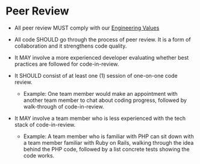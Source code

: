 # Peer Review

- All peer review MUST comply with our [Engineering Values](../culture/values.md)

- All code SHOULD go through the process of peer review. It is a form of collaboration and it strengthens code quality.

- It MAY involve a more experienced developer evaluating whether best practices are followed for code-in-review.

- It SHOULD consist of at least one (1) session of one-on-one code review.

  - Example: One team member would make an appointment with another team member to chat about coding progress, followed by walk-through of code-in-review.

- It MAY involve a team member who is less experienced with the tech stack of code-in-review.

  - Example: A team member who is familiar with PHP can sit down with a team member familiar with Ruby on Rails, walking through the idea behind the PHP code, followed by a list concrete tests showing the code works.